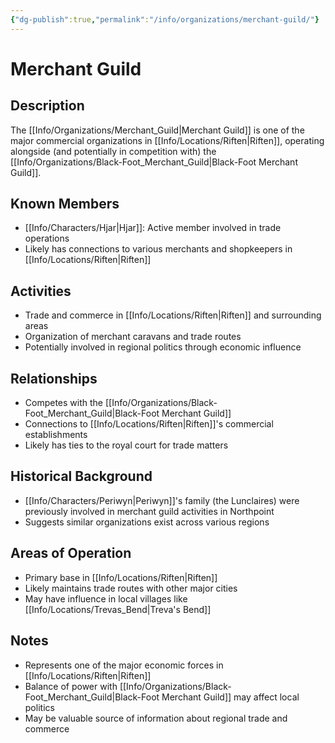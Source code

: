 ```yaml
---
{"dg-publish":true,"permalink":"/info/organizations/merchant-guild/"}
---
```


# Merchant Guild

## Description
The [[Info/Organizations/Merchant_Guild\|Merchant Guild]] is one of the major commercial organizations in [[Info/Locations/Riften\|Riften]], operating alongside (and potentially in competition with) the [[Info/Organizations/Black-Foot_Merchant_Guild\|Black-Foot Merchant Guild]].

## Known Members
- [[Info/Characters/Hjar\|Hjar]]: Active member involved in trade operations
- Likely has connections to various merchants and shopkeepers in [[Info/Locations/Riften\|Riften]]

## Activities
- Trade and commerce in [[Info/Locations/Riften\|Riften]] and surrounding areas
- Organization of merchant caravans and trade routes
- Potentially involved in regional politics through economic influence

## Relationships
- Competes with the [[Info/Organizations/Black-Foot_Merchant_Guild\|Black-Foot Merchant Guild]]
- Connections to [[Info/Locations/Riften\|Riften]]'s commercial establishments
- Likely has ties to the royal court for trade matters

## Historical Background
- [[Info/Characters/Periwyn\|Periwyn]]'s family (the Lunclaires) were previously involved in merchant guild activities in Northpoint
- Suggests similar organizations exist across various regions

## Areas of Operation
- Primary base in [[Info/Locations/Riften\|Riften]]
- Likely maintains trade routes with other major cities
- May have influence in local villages like [[Info/Locations/Trevas_Bend\|Treva's Bend]]

## Notes
- Represents one of the major economic forces in [[Info/Locations/Riften\|Riften]]
- Balance of power with [[Info/Organizations/Black-Foot_Merchant_Guild\|Black-Foot Merchant Guild]] may affect local politics
- May be valuable source of information about regional trade and commerce